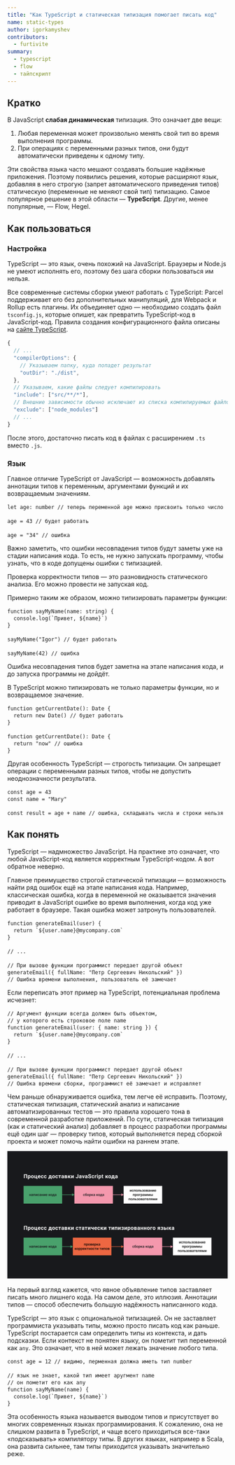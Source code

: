 ```yaml
---
title: "Как TypeScript и статическая типизация помогает писать код"
name: static-types
author: igorkamyshev
contributors:
  - furtivite
summary:
  - typescript
  - flow
  - тайпскрипт
---
```

## Кратко

В JavaScript __слабая динамическая__ типизация. Это означает две вещи:

1. Любая переменная может произвольно менять свой тип во время выполнения программы.
2. При операциях с переменными разных типов, они будут автоматически приведены к одному типу.

Эти свойства языка часто мешают создавать большие надёжные приложения. Поэтому появились решения, которые расширяют язык, добавляя в него строгую (запрет автоматического приведения типов) статическую (переменные не меняют свой тип) типизацию. Самое популярное решение в этой области — __TypeScript__. Другие, менее популярные, — Flow, Hegel.

## Как пользоваться

### Настройка

TypeScript — это язык, очень похожий на JavaScript. Браузеры и Node.js не умеют исполнять его, поэтому без шага сборки пользоваться им нельзя.

Все современные системы сборки умеют работать с TypeScript: Parcel поддерживает его без дополнительных манипуляций, для Webpack и Rollup есть плагины. Их объединяет одно — необходимо создать файл `tsconfig.js`, которые опишет, как превратить TypeScript-код в JavaScript-код. Правила создания конфигурационного файла описаны на [сайте TypeScript](https://www.typescriptlang.org/docs/handbook/tsconfig-json.html).

```js
{
  // ...
  "compilerOptions": {
    // Указываем папку, куда попадет результат
    "outDir": "./dist",
  },
  // Указываем, какие файлы следует компилировать
  "include": ["src/**/*"],
  // Внешние зависимости обычно исключают из списка компилируемых файлов
  "exclude": ["node_modules"]
  // ...
}
```

После этого, достаточно писать код в файлах с расширением `.ts` вместо `.js`.

### Язык

Главное отличие TypeScript от JavaScript — возможность добавлять аннотации типов к переменным, аргументами функций и их возвращаемым значениям.

```tsx
let age: number // теперь переменной age можно присвоить только число

age = 43 // будет работать

age = "34" // ошибка
```

Важно заметить, что ошибки несовпадения типов будут заметы уже на стадии написания кода. То есть, не нужно запускать программу, чтобы узнать, что в коде допущены ошибки с типизацией.

Проверка корректности типов — это разновидность статического анализа<!--TODO: ссылку на статический анализ-->. Его можно провести не запуская код.

Примерно таким же образом, можно типизировать параметры функции:

```tsx
function sayMyName(name: string) {
  console.log(`Привет, ${name}`)
}

sayMyName("Igor") // будет работать

sayMyName(42) // ошибка
```

Ошибка несовпадения типов будет заметна на этапе написания кода, и до запуска программы не дойдёт.

В TypeScript можно типизировать не только параметры функции, но и возвращаемое значение.

```tsx
function getCurrentDate(): Date {
  return new Date() // будет работать
}

function getCurrentDate(): Date {
  return "now" // ошибка
}
```

Другая особенность TypeScript — строгость типизации. Он запрещает операции с переменными разных типов, чтобы не допустить неоднозначности результата.

```tsx
const age = 43
const name = "Mary"

const result = age + name // ошибка, складывать числа и строки нельзя
```

## Как понять

TypeScript — надмножество JavaScript. На практике это означает, что любой JavaScript-код является корректным TypeScript-кодом. А вот обратное неверно.

Главное преимущество строгой статической типизации — возможность найти ряд ошибок ещё на этапе написания кода. Например, классическая ошибка, когда в переменной не оказывается значения приводит в JavaScript ошибке во время выполнения, когда код уже работает в браузере. Такая ошибка может затронуть пользователей.

```tsx
function generateEmail(user) {
  return `${user.name}@mycompany.com`
}

// ...

// При вызове функции программист передает другой объект
generateEmail({ fullName: "Петр Сергеевич Никольский" })
// Ошибка времени выполнения, пользователь её замечает
```

Если переписать этот пример на TypeScript, потенциальная проблема исчезнет:

```tsx
// Аргумент функции всегда должен быть объектом,
// у которого есть строковое поле name
function generateEmail(user: { name: string }) {
  return `${user.name}@mycompany.com`
}

// ...

// При вызове функции программист передает другой объект
generateEmail({ fullName: "Петр Сергеевич Никольский" })
// Ошибка времени сборки, программист её замечает и исправляет
```

Чем раньше обнаруживается ошибка, тем легче её исправить. Поэтому, статическая типизация, статический анализ<!--TODO: ссылку на статический анализ--> и написание автоматизированных тестов — это правила хорошего тона в современной разработке приложений. По сути, статическая типизация (как и статический анализ) добавляет в процесс разработки программы ещё один шаг — проверку типов, который выполняется перед сборкой проекта и может помочь найти ошибки на раннем этапе.

![Сравнение этапов доставки приложения без TypeScript и с ним](images/extra-step.png)

На первый взгляд кажется, что явное объявление типов заставляет писать много лишнего кода. На самом деле, это иллюзия. Аннотации типов — способ обеспечить большую надёжность написанного кода.

TypeScript — это язык с опциональной типизацией. Он не заставляет программиста указывать типы, можно просто писать код как раньше. TypeScript постарается сам определить типы из контекста, и дать подсказки. Если контекст не понятен языку, он пометит тип переменной как `any`. Это означает, что в ней может лежать значение любого типа.

```tsx
const age = 12 // видимо, перменная должна иметь тип number

// язык не знает, какой тип имеет аругмент name
// он пометит его как any
function sayMyName(name) {
  console.log(`Привет, ${name}`)
}
```

Эта особенность языка называется выводом типов и присутствует во многих современных языках программирования. К сожалению, она не слишком развита в TypeScript, и чаще всего приходиться все-таки «подсказывать» компилятору типы. В других языках, например в Scala, она развита сильнее, там типы приходится указывать значительно реже.
